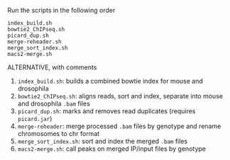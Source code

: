 Run the scripts in the following order

```
index_build.sh
bowtie2_ChIPseq.sh
picard_dup.sh
merge-reheader.sh
merge_sort_index.sh
macs2-merge.sh
```

ALTERNATIVE, with comments

1. `index_build.sh`: builds a combined bowtie index for mouse and drosophila
2. `bowtie2_ChIPseq.sh`: aligns reads, sort and index, separate into mouse and drosophila `.bam` files
3. `picard_dup.sh`: marks and removes read duplicates (requires `picard.jar`)
4. `merge-reheader`: merge processed `.bam` files by genotype and rename chromosomes to chr format
5. `merge_sort_index.sh`: sort and index the merged `.bam` files
6. `macs2-merge.sh`: call peaks on merged IP/input files by genotype
